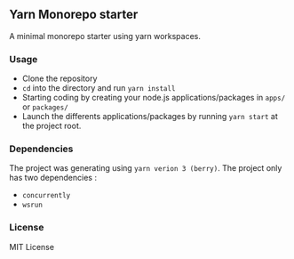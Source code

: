 ## Yarn Monorepo starter

A minimal monorepo starter using yarn workspaces.

### Usage

- Clone the repository
- `cd` into the directory and run `yarn install`
- Starting coding by creating your node.js applications/packages in `apps/` or `packages/`
- Launch the differents applications/packages by running `yarn start` at the project root.

### Dependencies

The project was generating using `yarn verion 3 (berry)`.
The project only has two dependencies :
- `concurrently`
- `wsrun`

### License

MIT License
